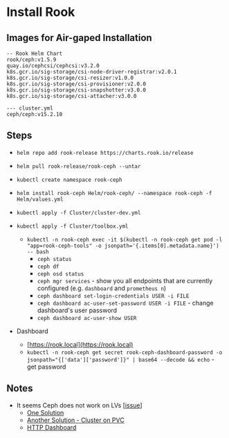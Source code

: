 # Install Rook

## Images for Air-gaped Installation

```
-- Rook Helm Chart
rook/ceph:v1.5.9
quay.io/cephcsi/cephcsi:v3.2.0
k8s.gcr.io/sig-storage/csi-node-driver-registrar:v2.0.1
k8s.gcr.io/sig-storage/csi-resizer:v1.0.0
k8s.gcr.io/sig-storage/csi-provisioner:v2.0.0
k8s.gcr.io/sig-storage/csi-snapshotter:v3.0.0
k8s.gcr.io/sig-storage/csi-attacher:v3.0.0

--- cluster.yml
ceph/ceph:v15.2.10
```

## Steps
- `helm repo add rook-release https://charts.rook.io/release`
- `helm pull rook-release/rook-ceph --untar`

- `kubectl create namespace rook-ceph`
- `helm install rook-ceph Helm/rook-ceph/ --namespace rook-ceph -f Helm/values.yml`
- `kubectl apply -f Cluster/cluster-dev.yml`
- `kubectl apply -f Cluster/toolbox.yml`
  - `kubectl -n rook-ceph exec -it $(kubectl -n rook-ceph get pod -l "app=rook-ceph-tools" -o jsonpath='{.items[0].metadata.name}') -- bash`
    - `ceph status`
    - `ceph df`
    - `ceph osd status`
    - `ceph mgr services` - show you all endpoints that are currently configured (e.g. `dashboard` and `prometheus n`)
    - `ceph dashboard set-login-credentials USER -i FILE`
    - `ceph dashboard ac-user-set-password USER -i FILE` - change dashboard's user password
    - `ceph dashboard ac-user-show USER`
- Dashboard
  - [https://rook.local](https://rook.local)
  - `kubectl -n rook-ceph get secret rook-ceph-dashboard-password -o jsonpath="{['data']['password']}" | base64 --decode && echo` - get password

## Notes
- It seems Ceph does not work on LVs [[issue](https://github.com/rook/rook/issues/2047)]
  - [One Solution](https://github.com/rook/rook/issues/2047#issuecomment-509484812)
  - [Another Solution - Cluster on PVC](https://bleepcoder.com/rook/650083003/cannot-use-with-lvm-lv)
  - [HTTP Dashboard](https://gitmemory.com/issue/rook/rook/4649/573108591)